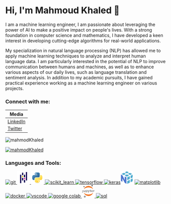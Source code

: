<h1 align="left">Hi, I'm Mahmoud Khaled 👋</h1> 

I am a machine learning engineer, I am passionate about leveraging the power of AI to make a positive impact on people's lives. With a strong foundation in computer science and mathematics, I have developed a keen interest in developing cutting-edge algorithms for real-world applications.

My specialization in natural language processing (NLP) has allowed me to apply machine learning techniques to analyze and interpret human language data. I am particularly interested in the potential of NLP to improve communication between humans and machines, as well as to enhance various aspects of our daily lives, such as language translation and sentiment analysis. In addition to my academic pursuits, I have gained practical experience working as a machine learning engineer on various projects.

<h3 align="left">Connect with me:</h3>

| Media  |
| ------------- |
| [LinkedIn ](https://www.linkedin.com/in/mahmod-khaled/)  |
| [Twitter ](https://twitter.com/mahmoud97265350)  |

<p align="left"> <img src="https://komarev.com/ghpvc/?username=mahmodKhaled &label=Profile%20views&color=0e75b6&style=flat" alt="mahmodKhaled " /> </p>

<p align="left"> <a href="https://github.com/ryo-ma/github-profile-trophy"><img src="https://github-profile-trophy.vercel.app/?username=mahmodKhaled " alt="mahmodKhaled" /></a> </p>


<h3 align="left">Languages and Tools:</h3>
<p align="left"> <a href="https://git-scm.com/" target="_blank" rel="noreferrer"> <img src="https://www.vectorlogo.zone/logos/git-scm/git-scm-icon.svg" alt="git" width="40" height="40"/> </a> <a href="https://pandas.pydata.org/" target="_blank" rel="noreferrer"> <img src="https://raw.githubusercontent.com/devicons/devicon/2ae2a900d2f041da66e950e4d48052658d850630/icons/pandas/pandas-original.svg" alt="pandas" width="40" height="40"/> </a> <a href="https://www.python.org" target="_blank" rel="noreferrer"> <img src="https://raw.githubusercontent.com/devicons/devicon/master/icons/python/python-original.svg" alt="python" width="40" height="40"/> </a> <a href="https://scikit-learn.org/" target="_blank" rel="noreferrer"> <img src="https://upload.wikimedia.org/wikipedia/commons/0/05/Scikit_learn_logo_small.svg" alt="scikit_learn" width="40" height="40"/> </a> <a href="https://www.tensorflow.org" target="_blank" rel="noreferrer"> <img src="https://www.vectorlogo.zone/logos/tensorflow/tensorflow-icon.svg" alt="tensorflow" width="40" height="40"/> </a> <a href="https://keras.io/" target="_blank" rel="noreferrer"><img src="https://www.vectorlogo.zone/logos/keras/keras-icon.svg" alt="keras" width="40" height="40"/></a><a href="https://numpy.org/" target="_blank" rel="noreferrer"><img src="https://raw.githubusercontent.com/devicons/devicon/master/icons/numpy/numpy-original.svg" alt="numpy" width="40" height="40"/></a> <a href="https://matplotlib.org/" target="_blank" rel="noreferrer"> <img src="https://upload.wikimedia.org/wikipedia/commons/thumb/0/01/Created_with_Matplotlib-logo.svg256px-Created_with_Matplotlib-logo.svg.png" alt="matplotlib" width="40" height="40"/></a> <a href="https://www.docker.com/" target="_blank" rel="noreferrer"><img src="https://www.vectorlogo.zone/logos/docker/docker-icon.svg" alt="docker" width="40" height="40"/> </a> <a href="https://code.visualstudio.com/" target="_blank" rel="noreferrer"><img src="https://www.vectorlogo.zone/logos/visualstudio_code/visualstudio_code-icon.svg" alt="vscode" width="40" height="40"/> </a> <a href="https://colab.research.google.com/" target="_blank" rel="noreferrer"> <img src="https://www.vectorlogo.zone/logos/google_colab/google_colab-icon.svg" alt="google colab" width="40" height="40"/> </a> <a href="https://jupyter.org/" target="_blank" rel="noreferrer"> <img src="https://raw.githubusercontent.com/devicons/devicon/master/icons/jupyter/jupyter-original-wordmark.svg" alt="jupyter" width="40" height="40"/> </a> <a href="https://en.wikipedia.org/wiki/SQL" target="_blank" rel="noreferrer"><img src="https://www.vectorlogo.zone/logos/mysql/mysql-ar21.svg" alt="sql" width="40" height="40"/> </a>
</p>

